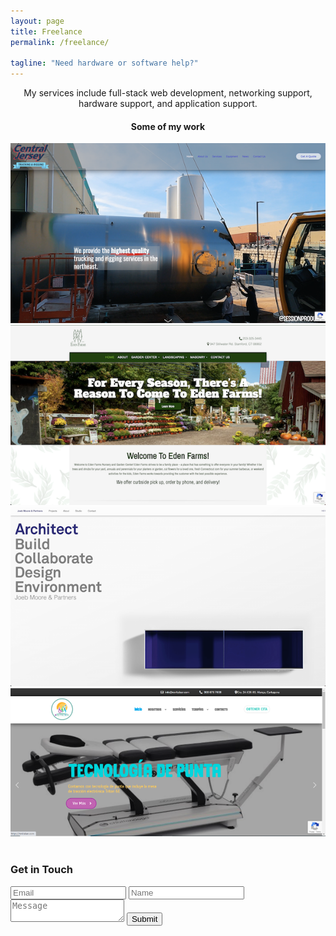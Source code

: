 ```yaml
---
layout: page
title: Freelance
permalink: /freelance/

tagline: "Need hardware or software help?"
---
```



<center>
  <p>
    My services include full-stack web development, networking support, hardware support, and application support.
  </p>
  <h4>Some of my work</h4>
  <!-- Image Portfolio Grid -->
  <div class="image-grid">
    <div class="image-item">
      <img src="/img/central_jersey.png" alt="CJ">
    </div>
    <div class="image-item">
      <img src="/img/edenfarmsllc.png" alt="EF">
    </div>
    <div class="image-item">
      <img src="/img/joeb_moore.png" alt="JB">
    </div>
    <div class="image-item">
      <img src="/img/revitalser.png" alt="RV">
    </div>
    <!-- Add more image items as needed -->
  </div>
</center>
<div class="contact-form"><br>
  <h3>
 Get in Touch
 </h3>
 <form action="https://api.web3forms.com/submit" method="POST">
  <input type="hidden" name="access_key" value="c98a177c-7fd0-49c7-bc1b-79e72b9a8e01">
  <input type="hidden" name="from_name" value="wchanania.github.io">
  <input type="hidden" name="redirect" value="https://web3forms.com/success">
  <input type="checkbox" name="botcheck" class="hidden" style="display: none;">
  <input type="email" placeholder="Email" name="email" required>
  <input type="text" placeholder="Name" name="Name" required>
  <textarea name="message" placeholder="Message" required></textarea>
  <button type="submit">Submit</button>
</form>
</div>